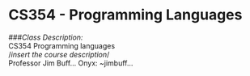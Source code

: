 # CS354 - Programming Languages
###_*Class Description:*_ <br/>
CS354 Programming languages <br/>
/*insert the course description*/
<br/>
Professor Jim Buff...
Onyx: ~jimbuff...

